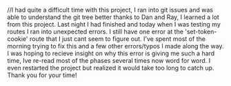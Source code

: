 //I had quite a difficult time with this project, I ran into git issues and was able to understand the git tree better thanks to Dan and Ray, I learned a lot from this project. Last night I had finished and today when I was testing my routes I ran into unexpected errors. I still have one error at the 'set-token-cookie' route that I just cant seem to figure out. I've spent most of the morning trying to fix this and a few other errors/typos I made along the way. I was hoping to recieve insight on why this error is giving me such a hard time, Ive re-read most of the phases several times now word for word. I even restarted the project but realized it would take too long to catch up. Thank you for your time!
